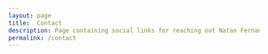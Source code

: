 ```yaml
---
layout: page
title:  Contact
description: Page containing social links for reaching out Natan Fernandes
permalink: /contact
---
```

